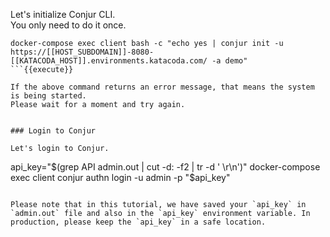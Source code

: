 
Let's initialize Conjur CLI.   
You only need to do it once.

```
docker-compose exec client bash -c "echo yes | conjur init -u https://[[HOST_SUBDOMAIN]]-8080-[[KATACODA_HOST]].environments.katacoda.com/ -a demo"
```{{execute}}

If the above command returns an error message, that means the system is being started.
Please wait for a moment and try again.


### Login to Conjur

Let's login to Conjur.
```
api_key="$(grep API admin.out | cut -d: -f2 | tr -d ' \r\n')"
docker-compose exec client conjur authn login -u admin -p "$api_key"
```{{execute}}

Please note that in this tutorial, we have saved your `api_key` in `admin.out` file and also in the `api_key` environment variable. In production, please keep the `api_key` in a safe location.
